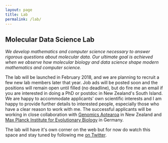 ```yaml
---
layout: page
title: Lab
permalink: /lab/
---
```


## Molecular Data Science Lab

*We develop mathematics and computer science necessary to answer rigorous questions about molecular data.
Our ultimate goal is achieved when we observe how molecular biology and data science shape modern mathematics and computer science.*

The lab will be launched in February 2018, and we are planning to recruit a few new lab members later that year.
Job ads will be posted soon and the positions will remain open until filled (no deadline), but do fire me an email if you are interested in doing a PhD or postdoc in New Zealand's South Island.
We are happy to accommodate applicants' own scientific interests and I am happy to provide further details to interested people, especially those who have a clear reason to work with me.
The successful applicants will be working in close collaboration with [Genomics Aotearoa](http://www.otago.ac.nz/genetics/news/otago659624.html) in New Zealand and [Max Planck Institute for Evolutionary Biology](http://www.evolbio.mpg.de/2169/en) in Germany.

The lab will have it's own corner on the web but for now do watch this space and stay tuned by following me [on Twitter](https://twitter.com/gavruskin).
